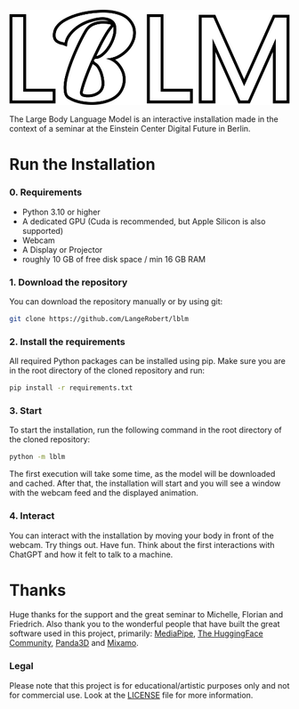 <p align="center">
    <img src="assets/logo.png"/>
</p>

The Large Body Language Model is an interactive installation made in the context of a seminar at the 
Einstein Center Digital Future in Berlin.

# Run the Installation
### 0. Requirements
- Python 3.10 or higher
- A dedicated GPU (Cuda is recommended, but Apple Silicon is also supported)
- Webcam
- A Display or Projector
- roughly 10 GB of free disk space / min 16 GB RAM

### 1. Download the repository
You can download the repository manually or by using git:
```bash
git clone https://github.com/LangeRobert/lblm
```

### 2. Install the requirements
All required Python packages can be installed using pip. 
Make sure you are in the root directory of the cloned repository and run:

```bash
pip install -r requirements.txt
```

### 3. Start
To start the installation, run the following command in the root directory of the cloned repository:
```bash
python -m lblm
```
The first execution will take some time, as the model will be downloaded and cached.
After that, the installation will start and you will see a window with the webcam feed and the displayed animation.

### 4. Interact
You can interact with the installation by moving your body in front of the webcam.
Try things out. Have fun. Think about the first interactions with ChatGPT and how it felt to talk to a machine.

# Thanks
Huge thanks for the support and the great seminar to Michelle, Florian and Friedrich.
Also thank you to the wonderful people that have built the great software used in this project, primarily:
[MediaPipe](https://ai.google.dev/edge/mediapipe/solutions/guide), 
[The HuggingFace Community](https://huggingface.co/), 
[Panda3D](https://www.panda3d.org/) and [Mixamo](https://www.mixamo.com/).


### Legal
Please note that this project is for educational/artistic purposes only and not for commercial use.
Look at the [LICENSE](LICENSE) file for more information.